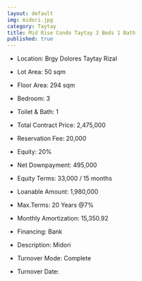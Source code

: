 ```yaml
---
layout: default
img: midori.jpg
category: Taytay
title: Mid Rise Condo Taytay 3 Beds 1 Bath
published: true
---
```



- Location: Brgy Dolores Taytay Rizal
- Lot Area: 50 sqm
- Floor Area: 294 sqm
- Bedroom: 3
- Toilet & Bath: 1


- Total Contract Price: 2,475,000
- Reservation Fee: 20,000
- Equity: 20%
- Net Downpayment: 495,000
- Equity Terms: 33,000 / 15 months
- Loanable Amount: 1,980,000
- Max.Terms: 20 Years @7%
- Monthly Amortization: 15,350.92
- Financing: Bank

- Description: Midori
- Turnover Mode: Complete
- Turnover Date: 